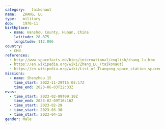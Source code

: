 ```yaml
---
category:	taikonaut
name:	ZHANG, Lu
type:	military
dob:	1976-11
birthplace:
  - name: Hanshou County, Hunan, China
    latitude: 28.875
    longitude: 112.006
country:
  - CHN
references:
  - http://www.spacefacts.de/bios/international/english/zhang_lu.htm
  - https://en.wikipedia.org/wiki/Zhang_Lu_(taikonaut)
  - https://en.wikipedia.org/wiki/List_of_Tiangong_space_station_spacewalks
missions:
  - name: Shenzhou 15
    time_start: 2022-11-29T15:08:17Z
    time_end: 2023-06-03T22:33Z
evas:
  - time_start: 2023-02-09T09:10Z
    time_end: 2023-02-09T16:16Z
  - time_start: 2023-02-28
  - time_start: 2023-03-30
  - time_start: 2023-04-15
gender:	Male
---
```

